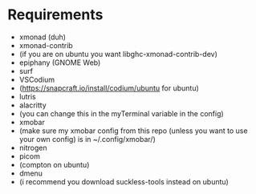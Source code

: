 # Requirements
* xmonad (duh)
* xmonad-contrib
 * (if you are on ubuntu you want libghc-xmonad-contrib-dev)
* epiphany (GNOME Web)
* surf
* VSCodium
 * (https://snapcraft.io/install/codium/ubuntu for ubuntu)
* lutris
* alacritty
 * (you can change this in the myTerminal variable in the config)
* xmobar
 * (make sure my xmobar config from this repo (unless you want to use your own config) is in ~/.config/xmobar/)
* nitrogen
* picom
 * (compton on ubuntu)
* dmenu
 * (i recommend you download suckless-tools instead on ubuntu)
